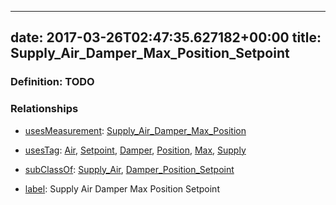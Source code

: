 
---
date: 2017-03-26T02:47:35.627182+00:00
title: Supply_Air_Damper_Max_Position_Setpoint
---
### Definition: TODO

### Relationships

* [usesMeasurement](https://brickschema.org/schema/1.0/BrickFrame#usesMeasurement): [Supply_Air_Damper_Max_Position](https://brickschema.org/schema/1.0/Brick#Supply_Air_Damper_Max_Position)

* [usesTag](https://brickschema.org/schema/1.0/BrickFrame#usesTag): [Air](https://brickschema.org/schema/1.0/BrickTag#Air), [Setpoint](https://brickschema.org/schema/1.0/BrickTag#Setpoint), [Damper](https://brickschema.org/schema/1.0/BrickTag#Damper), [Position](https://brickschema.org/schema/1.0/BrickTag#Position), [Max](https://brickschema.org/schema/1.0/BrickTag#Max), [Supply](https://brickschema.org/schema/1.0/BrickTag#Supply)

* [subClassOf](http://www.w3.org/2000/01/rdf-schema#subClassOf): [Supply_Air](https://brickschema.org/schema/1.0/Brick#Supply_Air), [Damper_Position_Setpoint](https://brickschema.org/schema/1.0/Brick#Damper_Position_Setpoint)

* [label](http://www.w3.org/2000/01/rdf-schema#label): Supply Air Damper Max Position Setpoint
